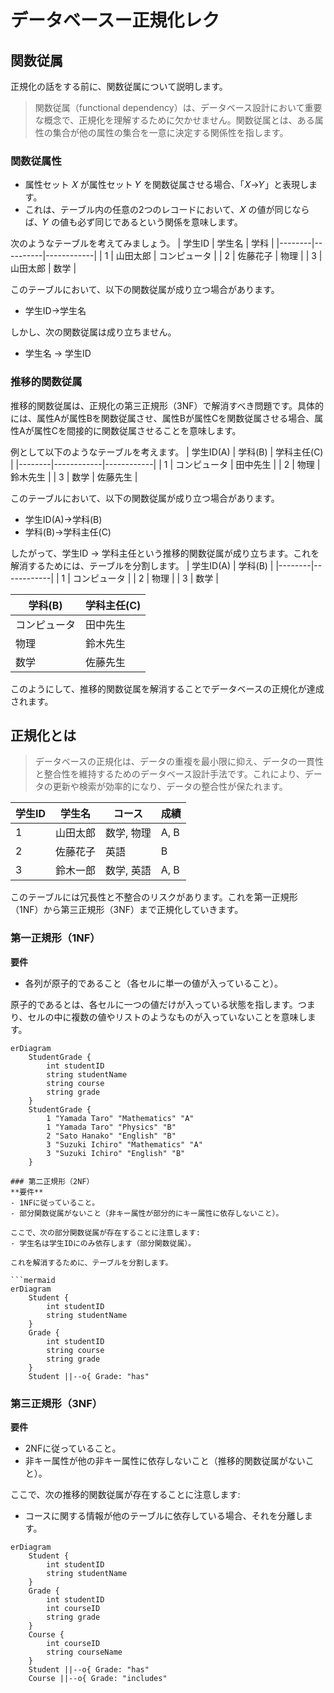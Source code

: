 # データベースー正規化レク

## 関数従属
正規化の話をする前に、関数従属について説明します。
> 関数従属（functional dependency）は、データベース設計において重要な概念で、正規化を理解するために欠かせません。関数従属とは、ある属性の集合が他の属性の集合を一意に決定する関係性を指します。

### 関数従属性
- 属性セット 𝑋 が属性セット 𝑌 を関数従属させる場合、「𝑋→𝑌」と表現します。
- これは、テーブル内の任意の2つのレコードにおいて、𝑋 の値が同じならば、𝑌 の値も必ず同じであるという関係を意味します。

次のようなテーブルを考えてみましょう。
| 学生ID | 学生名   | 学科       |
|--------|----------|------------|
| 1      | 山田太郎 | コンピュータ |
| 2      | 佐藤花子 | 物理       |
| 3      | 山田太郎 | 数学       |

このテーブルにおいて、以下の関数従属が成り立つ場合があります。
- 学生ID→学生名

しかし、次の関数従属は成り立ちません。
- 学生名 → 学生ID

### 推移的関数従属
推移的関数従属は、正規化の第三正規形（3NF）で解消すべき問題です。具体的には、属性Aが属性Bを関数従属させ、属性Bが属性Cを関数従属させる場合、属性Aが属性Cを間接的に関数従属させることを意味します。

例として以下のようなテーブルを考えます。
| 学生ID(A) | 学科(B)       | 学科主任(C)   |
|--------|------------|------------|
| 1      | コンピュータ | 田中先生   |
| 2      | 物理       | 鈴木先生   |
| 3      | 数学       | 佐藤先生   |

このテーブルにおいて、以下の関数従属が成り立つ場合があります。
- 学生ID(A)→学科(B)
- 学科(B)→学科主任(C)

したがって、学生ID → 学科主任という推移的関数従属が成り立ちます。これを解消するためには、テーブルを分割します。
| 学生ID(A) | 学科(B)       |
|--------|------------|
| 1      | コンピュータ |
| 2      | 物理       |
| 3      | 数学       |

| 学科(B)       | 学科主任(C)   |
|------------|------------|
| コンピュータ | 田中先生   |
| 物理       | 鈴木先生   |
| 数学       | 佐藤先生   |

このようにして、推移的関数従属を解消することでデータベースの正規化が達成されます。

## 正規化とは
>データベースの正規化は、データの重複を最小限に抑え、データの一貫性と整合性を維持するためのデータベース設計手法です。これにより、データの更新や検索が効率的になり、データの整合性が保たれます。

| 学生ID | 学生名  | コース      | 成績 |
|--------|---------|--------------|--------------|
| 1      | 山田太郎| 数学, 物理   | A, B         |
| 2      | 佐藤花子| 英語         | B            |
| 3      | 鈴木一郎| 数学, 英語 | A, B         |

このテーブルには冗長性と不整合のリスクがあります。これを第一正規形（1NF）から第三正規形（3NF）まで正規化していきます。

### 第一正規形（1NF）
**要件**
- 各列が原子的であること（各セルに単一の値が入っていること）。

原子的であるとは、各セルに一つの値だけが入っている状態を指します。つまり、セルの中に複数の値やリストのようなものが入っていないことを意味します。

```mermaid
erDiagram
    StudentGrade {
        int studentID
        string studentName
        string course
        string grade
    }
    StudentGrade {
        1 "Yamada Taro" "Mathematics" "A"
        1 "Yamada Taro" "Physics" "B"
        2 "Sato Hanako" "English" "B"
        3 "Suzuki Ichiro" "Mathematics" "A"
        3 "Suzuki Ichiro" "English" "B"
    }

### 第二正規形（2NF）
**要件**
- 1NFに従っていること。
- 部分関数従属がないこと（非キー属性が部分的にキー属性に依存しないこと）。

ここで、次の部分関数従属が存在することに注意します:
- 学生名は学生IDにのみ依存します（部分関数従属）。

これを解消するために、テーブルを分割します。

```mermaid
erDiagram
    Student {
        int studentID
        string studentName
    }
    Grade {
        int studentID
        string course
        string grade
    }
    Student ||--o{ Grade: "has"
```

### 第三正規形（3NF）
**要件**
- 2NFに従っていること。
- 非キー属性が他の非キー属性に依存しないこと（推移的関数従属がないこと）。

ここで、次の推移的関数従属が存在することに注意します:
- コースに関する情報が他のテーブルに依存している場合、それを分離します。

```mermaid
erDiagram
    Student {
        int studentID
        string studentName
    }
    Grade {
        int studentID
        int courseID
        string grade
    }
    Course {
        int courseID
        string courseName
    }
    Student ||--o{ Grade: "has"
    Course ||--o{ Grade: "includes"
```

